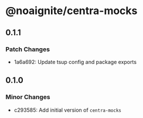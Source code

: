# @noaignite/centra-mocks

## 0.1.1

### Patch Changes

- 1a6a692: Update tsup config and package exports

## 0.1.0

### Minor Changes

- c293585: Add initial version of `centra-mocks`
